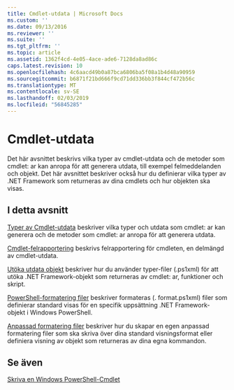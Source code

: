 ```yaml
---
title: Cmdlet-utdata | Microsoft Docs
ms.custom: ''
ms.date: 09/13/2016
ms.reviewer: ''
ms.suite: ''
ms.tgt_pltfrm: ''
ms.topic: article
ms.assetid: 1362f4cd-4e05-4ace-ade6-7128da8ad86c
caps.latest.revision: 10
ms.openlocfilehash: 4c6aacd49b0a87bca6806ba5f08a1b4d48a90959
ms.sourcegitcommit: b6871f21bd666f9cd71dd336bb3f844cf472b56c
ms.translationtype: MT
ms.contentlocale: sv-SE
ms.lasthandoff: 02/03/2019
ms.locfileid: "56845285"
---
```

# <a name="cmdlet-output"></a>Cmdlet-utdata

Det här avsnittet beskrivs vilka typer av cmdlet-utdata och de metoder som cmdlet: ar kan anropa för att generera utdata, till exempel felmeddelanden och objekt. Det här avsnittet beskriver också hur du definierar vilka typer av .NET Framework som returneras av dina cmdlets och hur objekten ska visas.

## <a name="in-this-section"></a>I detta avsnitt

[Typer av Cmdlet-utdata](./types-of-cmdlet-output.md) beskriver vilka typer och utdata som cmdlet: ar kan generera och de metoder som cmdlet: ar anropa för att generera utdata.

[Cmdlet-felrapportering](./cmdlet-error-reporting.md) beskrivs felrapportering för cmdleten, en delmängd av cmdlet-utdata.

[Utöka utdata objekt](./extending-output-objects.md) beskriver hur du använder typer-filer (.ps1xml) för att utöka .NET Framework-objekt som returneras av cmdlet: ar, funktioner och skript.

[PowerShell-formatering filer](../format/powershell-formatting-files.md) beskriver formateras (. format.ps1xml) filer som definierar standard visas för en specifik uppsättning .NET Framework-objekt i Windows PowerShell.

[Anpassad formatering filer](./custom-formatting-files.md) beskriver hur du skapar en egen anpassad formatering filer som ska skriva över dina standard visningsformat eller definiera visning av objekt som returneras av dina egna kommandon.

## <a name="see-also"></a>Se även

[Skriva en Windows PowerShell-Cmdlet](./writing-a-windows-powershell-cmdlet.md)
